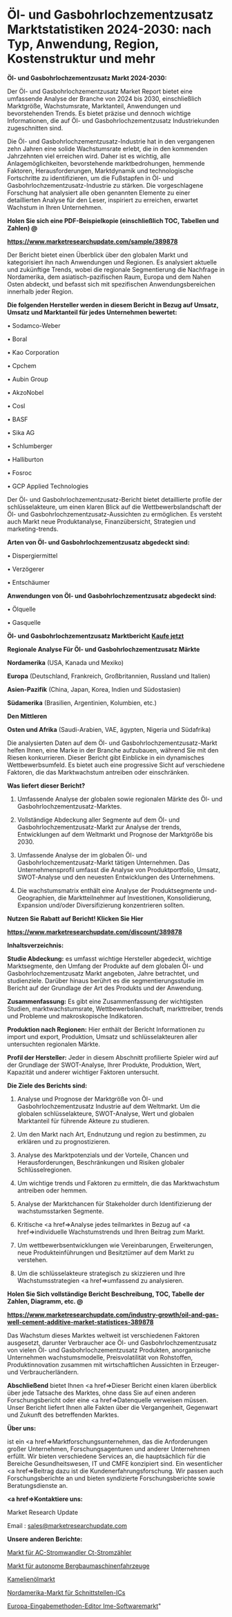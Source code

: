 # Öl- und Gasbohrlochzementzusatz Marktstatistiken 2024-2030: nach Typ, Anwendung, Region, Kostenstruktur und mehr

<strong>Öl- und Gasbohrlochzementzusatz Markt 2024-2030:</strong>

Der Öl- und Gasbohrlochzementzusatz Market Report bietet eine umfassende Analyse der Branche von 2024 bis 2030, einschließlich Marktgröße, Wachstumsrate, Marktanteil, Anwendungen und bevorstehenden Trends. Es bietet präzise und dennoch wichtige Informationen, die auf Öl- und Gasbohrlochzementzusatz Industriekunden zugeschnitten sind.

Die Öl- und Gasbohrlochzementzusatz-Industrie hat in den vergangenen zehn Jahren eine solide Wachstumsrate erlebt, die in den kommenden Jahrzehnten viel erreichen wird. Daher ist es wichtig, alle Anlagemöglichkeiten, bevorstehende marktbedrohungen, hemmende Faktoren, Herausforderungen, Marktdynamik und technologische Fortschritte zu identifizieren, um die Fußstapfen in Öl- und Gasbohrlochzementzusatz-Industrie zu stärken. Die vorgeschlagene Forschung hat analysiert alle oben genannten Elemente zu einer detaillierten Analyse für den Leser, inspiriert zu erreichen, erwartet Wachstum in Ihren Unternehmen.



<strong>Holen Sie sich eine PDF-Beispielkopie (einschließlich TOC, Tabellen und Zahlen) @
</strong>

<strong><a href=https://www.marketresearchupdate.com/sample/389878>

<strong>https://www.marketresearchupdate.com/sample/389878</u></font></a></strong></strong>

Der Bericht bietet einen Überblick über den globalen Markt und kategorisiert ihn nach Anwendungen und Regionen. Es analysiert aktuelle und zukünftige Trends, wobei die regionale Segmentierung die Nachfrage in Nordamerika, dem asiatisch-pazifischen Raum, Europa und dem Nahen Osten abdeckt, und befasst sich mit spezifischen Anwendungsbereichen innerhalb jeder Region.



<strong>Die folgenden Hersteller werden in diesem Bericht in Bezug auf Umsatz, Umsatz und Marktanteil für jedes Unternehmen bewertet:</strong>

• Sodamco-Weber

• Boral

• Kao Corporation

• Cpchem

• Aubin Group

• AkzoNobel

• Cosl

• BASF

• Sika AG

• Schlumberger

• Halliburton

• Fosroc

• GCP Applied Technologies

Der Öl- und Gasbohrlochzementzusatz-Bericht bietet detaillierte profile der schlüsselakteure, um einen klaren Blick auf die Wettbewerbslandschaft der Öl- und Gasbohrlochzementzusatz-Aussichten zu ermöglichen. Es versteht auch Markt neue Produktanalyse, Finanzübersicht, Strategien und marketing-trends.



<strong>Arten von Öl- und Gasbohrlochzementzusatz abgedeckt sind:</strong>

• Dispergiermittel

• Verzögerer

• Entschäumer



<strong>Anwendungen von Öl- und Gasbohrlochzementzusatz abgedeckt sind:</strong>

• Ölquelle

• Gasquelle



<strong>Öl- und Gasbohrlochzementzusatz Marktbericht <a href=https://www.marketresearchupdate.com/buynow/389878>Kaufe jetzt</a></strong>



<strong>Regionale Analyse Für Öl- und Gasbohrlochzementzusatz Märkte</strong>



<strong>Nordamerika</strong> (USA, Kanada und Mexiko)



<strong>Europa</strong> (Deutschland, Frankreich, Großbritannien, Russland und Italien)



<strong>Asien-Pazifik</strong> (China, Japan, Korea, Indien und Südostasien)



<strong>Südamerika</strong> (Brasilien, Argentinien, Kolumbien, etc.)



<strong>Den Mittleren</strong> 

<strong>Osten und Afrika</strong> (Saudi-Arabien, VAE, ägypten, Nigeria und Südafrika)

Die analysierten Daten auf dem Öl- und Gasbohrlochzementzusatz-Markt helfen Ihnen, eine Marke in der Branche aufzubauen, während Sie mit den Riesen konkurrieren. Dieser Bericht gibt Einblicke in ein dynamisches Wettbewerbsumfeld. Es bietet auch eine progressive Sicht auf verschiedene Faktoren, die das Marktwachstum antreiben oder einschränken.



<strong>Was liefert dieser Bericht?</strong>

1. Umfassende Analyse der globalen sowie regionalen Märkte des Öl- und Gasbohrlochzementzusatz-Marktes.

2. Vollständige Abdeckung aller Segmente auf dem Öl- und Gasbohrlochzementzusatz-Markt zur Analyse der trends, Entwicklungen auf dem Weltmarkt und Prognose der Marktgröße bis 2030.

3. Umfassende Analyse der im globalen Öl- und Gasbohrlochzementzusatz-Markt tätigen Unternehmen. Das Unternehmensprofil umfasst die Analyse von Produktportfolio, Umsatz, SWOT-Analyse und den neuesten Entwicklungen des Unternehmens.

4. Die wachstumsmatrix enthält eine Analyse der Produktsegmente und-Geographien, die Marktteilnehmer auf Investitionen, Konsolidierung, Expansion und/oder Diversifizierung konzentrieren sollten.



<strong>Nutzen Sie Rabatt auf Bericht! Klicken Sie Hier
</strong>

<strong><a href=https://www.marketresearchupdate.com/discount/389878>https://www.marketresearchupdate.com/discount/389878</b></u></font></strong></a>



<strong>Inhaltsverzeichnis:</strong>



<strong>Studie Abdeckung:</strong> es umfasst wichtige Hersteller abgedeckt, wichtige Marktsegmente, den Umfang der Produkte auf dem globalen Öl- und Gasbohrlochzementzusatz Markt angeboten, Jahre betrachtet, und studienziele. Darüber hinaus berührt es die segmentierungsstudie im Bericht auf der Grundlage der Art des Produkts und der Anwendung.



<strong>Zusammenfassung:</strong> Es gibt eine Zusammenfassung der wichtigsten Studien, marktwachstumsrate, Wettbewerbslandschaft, markttreiber, trends und Probleme und makroskopische Indikatoren.



<strong>Produktion nach Regionen:</strong> Hier enthält der Bericht Informationen zu import und export, Produktion, Umsatz und schlüsselakteuren aller untersuchten regionalen Märkte.



<strong>Profil der Hersteller:</strong> Jeder in diesem Abschnitt profilierte Spieler wird auf der Grundlage der SWOT-Analyse, Ihrer Produkte, Produktion, Wert, Kapazität und anderer wichtiger Faktoren untersucht.



<strong>Die Ziele des Berichts sind:</strong>

1) Analyse und Prognose der Marktgröße von Öl- und Gasbohrlochzementzusatz Industrie auf dem Weltmarkt.
Um die globalen schlüsselakteure, SWOT-Analyse, Wert und globalen Marktanteil für führende Akteure zu studieren.

2) Um den Markt nach Art, Endnutzung und region zu bestimmen, zu erklären und zu prognostizieren.

3) Analyse des Marktpotenzials und der Vorteile, Chancen und Herausforderungen, Beschränkungen und Risiken globaler Schlüsselregionen.

4) Um wichtige trends und Faktoren zu ermitteln, die das Marktwachstum antreiben oder hemmen.

5) Analyse der Marktchancen für Stakeholder durch Identifizierung der wachstumsstarken Segmente.

6) Kritische <a href=>Analyse</a> jedes teilmarktes in Bezug auf <a href=>individuelle</a> Wachstumstrends und Ihren Beitrag zum Markt.

7) Um wettbewerbsentwicklungen wie Vereinbarungen, Erweiterungen, neue Produkteinführungen und Besitztümer auf dem Markt zu verstehen.

8) Um die schlüsselakteure strategisch zu skizzieren und Ihre Wachstumsstrategien <a href=>umfassend</a> zu analysieren.



<strong>Holen Sie Sich vollständige Bericht Beschreibung, TOC, Tabelle der Zahlen, Diagramm, etc. @ </strong>

<strong><a href=https://www.marketresearchupdate.com/industry-growth/oil-and-gas-well-cement-additive-market-statistices-389878>https://www.marketresearchupdate.com/industry-growth/oil-and-gas-well-cement-additive-market-statistices-389878</a></font></strong>

Das Wachstum dieses Marktes weltweit ist verschiedenen Faktoren ausgesetzt, darunter Verbraucher ace Öl- und Gasbohrlochzementzusatz von vielen Öl- und Gasbohrlochzementzusatz Produkten, anorganische Unternehmen wachstumsmodelle, Preisvolatilität von Rohstoffen, Produktinnovation zusammen mit wirtschaftlichen Aussichten in Erzeuger-und Verbraucherländern.



<strong>Abschließend</strong> bietet Ihnen <a href=>Dieser</a> Bericht einen klaren überblick über jede Tatsache des Marktes, ohne dass Sie auf einen anderen Forschungsbericht oder eine <a href=>Datenquelle</a> verweisen müssen. Unser Bericht liefert Ihnen alle Fakten über die Vergangenheit, Gegenwart und Zukunft des betreffenden Marktes.



<strong>Über uns:</strong>

 ist ein <a href=>Marktfors</a>chungsunternehmen, das die Anforderungen großer Unternehmen, Forschungsagenturen und anderer Unternehmen erfüllt. Wir bieten verschiedene Services an, die hauptsächlich für die Bereiche Gesundheitswesen, IT und CMFE konzipiert sind. Ein wesentlicher <a href=>Beitrag</a> dazu ist die Kundenerfahrungsforschung. Wir passen auch Forschungsberichte an und bieten syndizierte Forschungsberichte sowie Beratungsdienste an.



<strong><a href=>Kontaktiere uns:</a></strong>

Market Research Update

Email : sales@marketresearchupdate.com



<strong>Unsere anderen Berichte:</strong>

<a href=https://www.linkedin.com/pulse/ac-current-transformers-ct-electrical-meters-market-has>Markt für AC-Stromwandler Ct-Stromzähler</a>

<a href=https://www.linkedin.com/pulse/autonomous-mining-equipment-vehicles-market-outlooks-2023>Markt für autonome Bergbaumaschinenfahrzeuge</a>

<a href=https://www.linkedin.com/pulse/camellia-oil-market-outlooks-2023-size-players>Kamelienölmarkt</a>

<a href=https://www.linkedin.com/pulse/north-america-interface-ics-market-future-demand>Nordamerika-Markt für Schnittstellen-ICs</a>

<a href=https://www.linkedin.com/pulse/europe-input-method-editor-ime-software-market-2023-2030>Europa-Eingabemethoden-Editor Ime-Softwaremarkt</a>"
